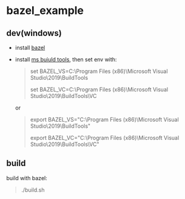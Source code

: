 # bazel_example

## dev(windows)

- install [bazel](https://github.com/bazelbuild/bazel/releases)
- install [ms buiuld tools](https://visualstudio.microsoft.com/zh-hans/downloads/?rr=https%3A%2F%2Fwww.google.com%2F), then set env with:

  > set BAZEL_VS=C:\\Program Files (x86)\\Microsoft Visual Studio\\2019\\BuildTools
  >
  > set BAZEL_VC=C:\\Program Files (x86)\\Microsoft Visual Studio\\2019\\BuildTools\VC

  or
  > export BAZEL_VS="C:\\Program Files (x86)\\Microsoft Visual Studio\\2019\\BuildTools"
  >
  > export BAZEL_VC="C:\\Program Files (x86)\\Microsoft Visual Studio\\2019\\BuildTools\VC"


## build
build with bazel:

> ./build.sh
